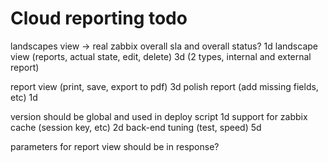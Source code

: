 # Cloud reporting todo

landscapes view -> real zabbix overall sla and overall status?    1d
landscape view (reports, actual state, edit, delete)   3d
(2 types, internal and external report)

report view (print, save, export to pdf)   3d
polish report (add missing fields, etc)   1d

version should be global and used in deploy script    1d
support for zabbix cache (session key, etc)   2d
back-end tuning (test, speed)   5d

parameters for report view should be in response?
